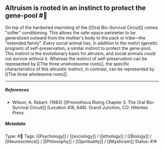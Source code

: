 ## Altruism is rooted in an instinct to protect the gene-pool #🧠 

On top of the hardwired imprinting of the [[Oral Bio-Survival Circuit]] comes "softer" conditioning. This allows the safe-space perimeter to be generalized outward from the mother's body to the pack or tribe—the "extended family". Every social animal has, in addition to the instict (genetic program) of self-preservation, a similar instinct to protect the gene-pool. This instinct is the evolutionary basis for altruism, and social animals could not survive without it. Whereas the instinct of self-preservation can be represented by [[The three unwholesome roots]], the specific characteristics of this altruistic instinct, in contrast, can be represented by [[The three wholesome roots]].

___

##### References

- Wilson, A. Robert. (1983) [[Prometheus Rising Chapter 3. The Oral Bio-Survival Circuit]] (Location 416, 648). Grand Junction, CO: _Hilaritas Press_.

##### Metadata

Type: #🔴 
Tags: [[Psychology]] / [[sociology]] / [[ethology]] / [[Biology]] / [[Neuroscience]] / [[Philosophy]] / [[Spirituality]] / [[Mysticism]] 
Status: #☀️ 